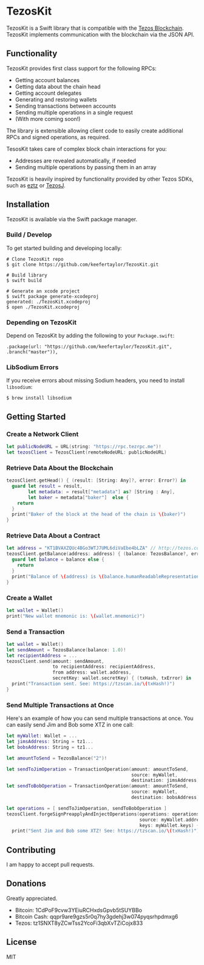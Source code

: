 # TezosKit

TezosKit is a Swift library that is compatible with the [Tezos Blockchain](https://tezos.com). TezosKit implements communication with the blockchain via the JSON API.

## Functionality

TezosKit provides first class support for the following RPCs:
* Getting account balances
* Getting data about the chain head
* Getting account delegates 
* Generating and restoring wallets 
* Sending transactions between accounts
* Sending multiple operations in a single request
* (With more coming soon!)

The library is extensible allowing client code to easily create additional RPCs and signed operations, as required. 

TesosKit takes care of complex block chain interactions for you:
* Addresses are revealed automatically, if needed
* Sending multiple operations by passing them in an array

TezosKit is heavily inspired by functionality provided by other Tezos SDKs, such as [eztz](https://github.com/TezTech/eztz) or [TezosJ](https://github.com/LMilfont/TezosJ-plainjava).

## Installation

TezosKit is available via the Swift package manager.

### Build / Develop

To get started building and developing locally:

```console
# Clone TezosKit repo
$ git clone https://github.com/keefertaylor/TezosKit.git

# Build library
$ swift build

# Generate an xcode project
$ swift package generate-xcodeproj
generated: ./TezosKit.xcodeproj
$ open ./TezosKit.xcodeproj
```

### Depending on TezosKit

Depend on TezosKit by adding the following to your `Package.swift`:

```
.package(url: "https://github.com/keefertaylor/TezosKit.git", .branch("master")),
```

### LibSodium Errors

If you receive errors about missing Sodium headers, you need to install `libsodium`:

```console
$ brew install libsodium
```

## Getting Started

### Create a Network Client

```swift
let publicNodeURL = URL(string: "https://rpc.tezrpc.me")!
let tezosClient = TezosClient(remoteNodeURL: publicNodeURL)
```

### Retrieve Data About the Blockchain

```swift
tezosClient.getHead() { (result: [String: Any]?, error: Error?) in
  guard let result = result,
        let metadata: = result["metadata"] as? [String : Any],
        let baker = metadata["baker"]  else {
    return
  }
  print("Baker of the block at the head of the chain is \(baker)")
}
```

### Retrieve Data About a Contract

```swift
let address = "KT1BVAXZQUc4BGo3WTJ7UML6diVaEbe4bLZA" // http://tezos.community
tezosClient.getBalance(address: address) { (balance: TezosBalance?, error: Error?) in
  guard let balance = balance else {
    return
  }
  print("Balance of \(address) is \(balance.humanReadableRepresentation)")
}
```

### Create a Wallet

```swift
let wallet = Wallet()
print("New wallet mnemonic is: \(wallet.mnemonic)")
```

### Send a Transaction

```swift
let wallet = Wallet()
let sendAmount = TezosBalance(balance: 1.0)!
let recipientAddress = ...
tezosClient.send(amount: sendAmount,
                 to recipientAddress: recipientAddress,
                 from address: wallet.address,
                 secretKey: wallet.secretKey) { (txHash, txError) in 
  print("Transaction sent. See: https://tzscan.io/\(txHash!)")
}
```

### Send Multiple Transactions at Once

Here's an example of how you can send multiple transactions at once. You 
can easily send Jim and Bob some XTZ in one call:

```swift
let myWallet: Wallet = ...
let jimsAddress: String = tz1...
let bobsAddress: String = tz1...

let amountToSend = TezosBalance("2")!

let sendToJimOperation = TransactionOperation(amount: amountToSend,
				    						  source: myWallet,
											  destination: jimsAddress)
let sendToBobOperation = TransactionOperation(amount: amountToSend,
											  source: myWallet,
											  destination: bobsAddress)

let operations = [ sendToJimOperation, sendToBobOperation ]
tezosClient.forgeSignPreapplyAndInjectOperations(operations: operations,
												 source: myWallet.address,
												 keys: myWallet.keys) { (txHash, error) in
  print("Sent Jim and Bob some XTZ! See: https://tzscan.io/\(txHash!)")
```

## Contributing

I am happy to accept pull requests. 

## Donations

Greatly appreciated.

* Bitcoin: 1CdPoF9cvw3YEiuRCHxdsGpvb5tSUYBBo 
* Bitcoin Cash: qqpr9are9gzs5r0q7hy3gdehj3w074pyqsrhpdmxg6 
* Tezos: tz1SNXT8yZCwTss2YcoFi3qbXvTZiCojx833

## License

MIT

